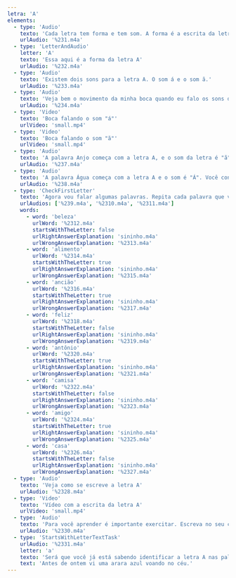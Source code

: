 ```yaml
---
letra: 'A'
elements:
  - type: 'Audio'
    texto: 'Cada letra tem forma e tem som. A forma é a escrita da letra, o som é como falamos ela.'
    urlAudio: '%231.m4a'
  - type: 'LetterAndAudio'
    letter: 'A'
    texto: 'Essa aqui é a forma da letra A'
    urlAudio: '%232.m4a'
  - type: 'Audio'
    texto: 'Existem dois sons para a letra A. O som á e o som ã.'
    urlAudio: '%233.m4a'
  - type: 'Audio'
    texto: 'Veja bem o movimento da minha boca quando eu falo os sons da letra A e repita comigo.'
    urlAudio: '%234.m4a'
  - type: 'Video'
    texto: 'Boca falando o som "á"'
    urlVideo: 'small.mp4'
  - type: 'Video'
    texto: 'Boca falando o som "ã"'
    urlVideo: 'small.mp4'
  - type: 'Audio'
    texto: 'A palavra Anjo começa com a letra A, e o som da letra é "ã". Fale em voz alta algumas palavras que você conhece com o som Ã.'
    urlAudio: '%237.m4a'
  - type: 'Audio'
    texto: 'A palavra Água começa com a letra A e o som é "Á". Você conhece palavras que começam com o som Á?'
    urlAudio: '%238.m4a'
  - type: 'CheckFirstLetter'
    texto: 'Agora vou falar algumas palavras. Repita cada palavra que você ouvir em voz alta e aperte nessa imagem (imagem aparece) se a palavra iniciar com a letra A. (aparece a primeira imagem, começa o segundo áudio) E aperte nessa imagem se a palavra não iniciar com a letra A. (aparece a segunda imagem, começa o terceiro áudio) Caso a resposta esteja certa, a imagem vai ficar verde. Se for a resposta errada, a imagem vai ficar vermelha.'
    urlAudios: ['%239.m4a', '%2310.m4a', '%2311.m4a']
    words:
      - word: 'beleza'
        urlWord: '%2312.m4a'
        startsWithTheLetter: false
        urlRightAnswerExplanation: 'sininho.m4a'
        urlWrongAnswerExplanation: '%2313.m4a'
      - word: 'alimento'
        urlWord: '%2314.m4a'
        startsWithTheLetter: true
        urlRightAnswerExplanation: 'sininho.m4a'
        urlWrongAnswerExplanation: '%2315.m4a'
      - word: 'ancião'
        urlWord: '%2316.m4a'
        startsWithTheLetter: true
        urlRightAnswerExplanation: 'sininho.m4a'
        urlWrongAnswerExplanation: '%2317.m4a'
      - word: 'feliz'
        urlWord: '%2318.m4a'
        startsWithTheLetter: false
        urlRightAnswerExplanation: 'sininho.m4a'
        urlWrongAnswerExplanation: '%2319.m4a'
      - word: 'antônio'
        urlWord: '%2320.m4a'
        startsWithTheLetter: true
        urlRightAnswerExplanation: 'sininho.m4a'
        urlWrongAnswerExplanation: '%2321.m4a'
      - word: 'camisa'
        urlWord: '%2322.m4a'
        startsWithTheLetter: false
        urlRightAnswerExplanation: 'sininho.m4a'
        urlWrongAnswerExplanation: '%2323.m4a'
      - word: 'amigo'
        urlWord: '%2324.m4a'
        startsWithTheLetter: true
        urlRightAnswerExplanation: 'sininho.m4a'
        urlWrongAnswerExplanation: '%2325.m4a'
      - word: 'casa'
        urlWord: '%2326.m4a'
        startsWithTheLetter: false
        urlRightAnswerExplanation: 'sininho.m4a'
        urlWrongAnswerExplanation: '%2327.m4a'
  - type: 'Audio'
    texto: 'Veja como se escreve a letra A'
    urlAudio: '%2328.m4a'
  - type: 'Video'
    texto: 'Vídeo com a escrita da letra A'
    urlVideo: 'small.mp4'
  - type: 'Audio'
    texto: 'Para você aprender é importante exercitar. Escreva no seu cadernoa a letra A pelo menos 7 vezes.'
    urlAudio: '%2330.m4a'
  - type: 'StartsWithLetterTextTask'
    urlAudio: '%2331.m4a'
    letter: 'a'
    texto: 'Será que você já está sabendo identificar a letra A nas palavras? No texto abaixo clique em todas as palavras que começam com A (Se você acertar, ela vai ficar verde, senão, ela vai ficar vermelha)'
    text: 'Antes de ontem vi uma arara azul voando no céu.'
---
```

